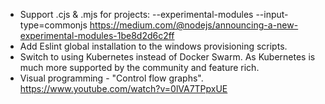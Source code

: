 - Support .cjs & .mjs for projects: 
    --experimental-modules --input-type=commonjs
    https://medium.com/@nodejs/announcing-a-new-experimental-modules-1be8d2d6c2ff 
- Add Eslint global installation to the windows provisioning scripts.
- Switch to using Kubernetes instead of Docker Swarm. As Kubernetes is much more supported by the community and feature rich.
- Visual programming - "Control flow graphs". https://www.youtube.com/watch?v=0lVA7TPpxUE